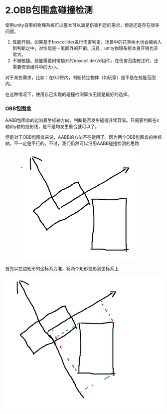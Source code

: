 # 2.OBB包围盒碰撞检测

使用unity自带的物理系统可以基本可以满足伤害判定的需求，但是还是存在很多问题。

1. 性能开销。如果基于boxcollider进行伤害判定，场景中的花草树木也会被纳入到判断之中，对性能是一笔额外的开销。况且，unity物理系统本身开销也非常大。
2. 不够敏捷。技能需要附带额外的boxcollider2d组件。在伤害范围修正时，还需要修改组件中的大小。

对于某些需求，比如：在0.2秒内，判断特定物体（如玩家）是不是在技能范围内。

在这种情况下，使用自己实现的碰撞检测算法无疑是最好的选择。

### OBB包围盒

AABB包围盒的边沿着坐标轴方向，判断是否发生碰撞非常容易。只需要判断在x轴和y轴的投影线，是不是均发生重合就可以了。

但是对于OBB包围盒来说，AABB的方法不在适用了。因为两个OBB包围盒的坐标轴，不一定是平行的。不过，我们仍然可以沿用AABB碰撞检测的思路

<figure><img src="../.gitbook/assets/image.png" alt=""><figcaption></figcaption></figure>

首先以左边矩形的坐标系为准，将两个矩形投影到坐标系上

![](<../.gitbook/assets/image (17).png>)

